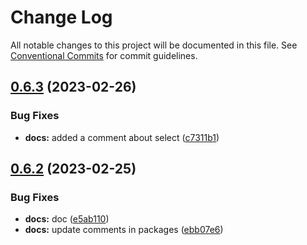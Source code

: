 # Change Log

All notable changes to this project will be documented in this file.
See [Conventional Commits](https://conventionalcommits.org) for commit guidelines.

## [0.6.3](https://shardanasoft/compare/v0.6.2...v0.6.3) (2023-02-26)


### Bug Fixes

* **docs:** added a comment about select ([c7311b1](https://shardanasoft/commits/c7311b113d131bc3804e28f9c3ddcf1480e1184f))





## [0.6.2](https://shardanasoft/compare/v0.6.1...v0.6.2) (2023-02-25)


### Bug Fixes

* **docs:** doc ([e5ab110](https://shardanasoft/commits/e5ab11094c2cf9bb34ff0c0fc5d05cde14a330e6))
* **docs:** update comments in packages ([ebb07e6](https://shardanasoft/commits/ebb07e6eddb015442bf8935debd91ef387c06c96))
